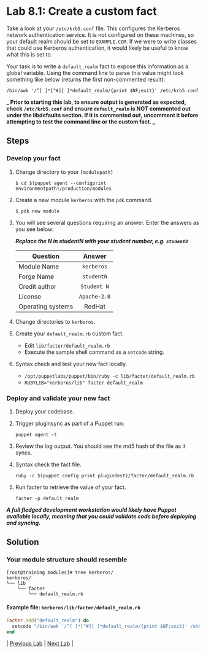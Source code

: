 # Lab 8.1: Create a custom fact

Take a look at your `/etc/krb5.conf` file. This configures the Kerberos network authentication service. It is not configured on these machines, so your default realm should be set to `EXAMPLE.COM`. If we were to write classes that could use Kerberos authentication, it would likely be useful to know what this is set to.

Your task is to write a `default_realm` fact to expose this information as a global variable. Using the command line to parse this value might look something like below (returns the first non-commented result):

  ```/bin/awk '/^[ ]*[^#][ ]*default_realm/{print $NF;exit}' /etc/krb5.conf```

**_ Prior to starting this lab, to ensure output is generated as expected, check `/etc/krb5.conf` and ensure `default_realm` is NOT commented out under the libdefaults section. If it is commented out, uncomment it before attempting to test the command line or the custom fact. _**

## Steps

### Develop your fact

1. Change directory to your `[modulepath]`

    ```$ cd $(puppet agent --configprint environmentpath)/production/modules```

1. Create a new module `kerberos` with the `pdk` command.

    ```$ pdk new module```

1. You will see several questions requiring an answer. Enter the answers as you see below:

    **_Replace the N in studentN with your student number, e.g. `student8`_**

    | Question           | Answer              |
    | ------------------ |:-------------------:|
    | Module Name        | `kerberos`          |
    | Forge Name         | `studentN`          |
    | Credit author      | `Student N`         |
    | License            | `Apache-2.0`        |
    | Operating systems  | RedHat              |

1. Change directories to `kerberos`.
1. Create your `default_realm.rb` custom fact.
    * Edit `lib/facter/default_realm.rb`
    * Execute the sample shell command as a `setcode` string.
1. Syntax check and test your new fact locally.
    * `/opt/puppetlabs/puppet/bin/ruby -c lib/facter/default_realm.rb`
    * `RUBYLIB="kerberos/lib" facter default_realm`

### Deploy and validate your new fact

1. Deploy your codebase.
1. Trigger pluginsync as part of a Puppet run:

    ```puppet agent -t```

1. Review the log output. You should see the md5 hash of the file as it syncs.
1. Syntax check the fact file.

    ```ruby -c $(puppet config print plugindest)/facter/default_realm.rb```

1. Run facter to retrieve the value of your fact.

    ```facter -p default_realm```

**_A full fledged development workstation would likely have Puppet available locally, meaning that you could validate code before deploying and syncing._**

## Solution

### Your module structure should resemble

```plaintext
[root@training modules]# tree kerberos/
kerberos/
└── lib
    └── facter
        └── default_realm.rb
```

#### Example file: `kerberos/lib/facter/default_realm.rb`

```ruby
Facter.add("default_realm") do
  setcode "/bin/awk '/^[ ]*[^#][ ]*default_realm/{print $NF;exit}' /etc/krb5.conf"
end
```

|  [Previous Lab](../lab-07.2-Export-a-resource)  |  [Next Lab](../lab-08.2-Create-a-custom-function)  |
